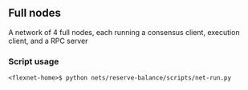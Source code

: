 ## Full nodes

A network of 4 full nodes, each running a consensus client, execution client, and a RPC server

### Script usage
```
<flexnet-home>$ python nets/reserve-balance/scripts/net-run.py 
```
